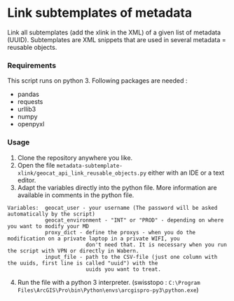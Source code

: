 # Link subtemplates of metadata
Link all subtemplates (add the xlink in the XML) of a given list of metadata (UUID). Subtemplates are XML snippets that are used in several metadata = reusable objects.
### Requirements
This script runs on python 3. Following packages are needed :
* pandas
* requests
* urllib3
* numpy
* openpyxl
### Usage
1. Clone the repository anywhere you like.
2. Open the file ``metadata-subtemplate-xlink/geocat_api_link_reusable_objects.py`` either with an IDE or a text editor.
3. Adapt the variables directly into the python file. More information are available in comments in the python file.
 ```
 Variables:  geocat_user - your username (The password will be asked automatically by the script)
             geocat_environment - "INT" or "PROD" - depending on where you want to modify your MD
             proxy_dict - define the proxys - when you do the modification on a private laptop in a private WIFI, you
                          don't need that. It is necessary when you run the script with VPN or directly in Wabern.
             input_file - path to the CSV-file (just one column with the uuids, first line is called "uuid") with the 
                          uuids you want to treat.
 ```
4. Run the file with a python 3 interpreter. (swisstopo : ``C:\Program Files\ArcGIS\Pro\bin\Python\envs\arcgispro-py3\python.exe``)

